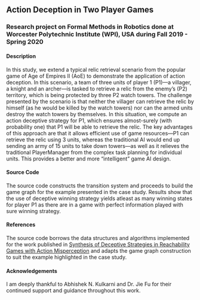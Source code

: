 ## Action Deception in Two Player Games

### Research project on Formal Methods in Robotics done at Worcester Polytechnic Institute (WPI), USA during Fall 2019 - Spring 2020

#### Description
In this study, we extend a typical relic retrieval scenario from the popular game of Age of
Empires II (AoE) to demonstrate the application of action deception. In this
scenario, a team of three units of player 1 (P1)—a villager, a knight and an
archer—is tasked to retrieve a relic from the enemy’s (P2) territory, which is
being protected by three P2 watch towers. The challenge presented by the
scenario is that neither the villager can retrieve the relic by himself (as he
would be killed by the watch towers) nor can the armed units destroy the watch
towers by themselves.
In this situation, we compute an action deceptive strategy
for P1, which ensures almost-surely (with probability one) that P1 will be able
to retrieve the relic. The key advantages of this approach are that it allows
efficient use of game resources—P1 can retrieve the relic using 3 units, whereas
the traditional AI would end up sending an army of 15 units to take down
towers—as well as it relieves the traditional PlayerManager from the complex
task planning for individual units. This provides a better and more “intelligent”
game AI design.

#### Source Code
The source code constructs the transition system and proceeds to build the game graph for the example presented in the case study. Results show that the use of deceptive winning strategy yields atleast as many winning states for player P1 as there are in a game with perfect information played with sure winning strategy. 

#### References
The source code borrows the data structures and algorithms implemented for the work published in [Synthesis of Deceptive Strategies in Reachability Games with Action
Misperception](https://www.ijcai.org/Proceedings/2020/0031.pdf) and adapts the game graph construction to suit the example highlighted in the case study.

#### Acknowledgements
I am deeply thankful to Abhishek N. Kulkarni and Dr. Jie Fu for their continued support and guidance throughout this work.
